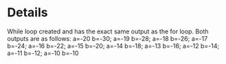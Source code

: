 # Details

While loop created and has the exact same output as the for loop. Both outputs are as follows: a=-20	b=-30; a=-19	b=-28; a=-18	b=-26; a=-17	b=-24; a=-16	b=-22; a=-15	b=-20; a=-14	b=-18; a=-13	b=-16; a=-12	b=-14; a=-11	b=-12; a=-10	b=-10

